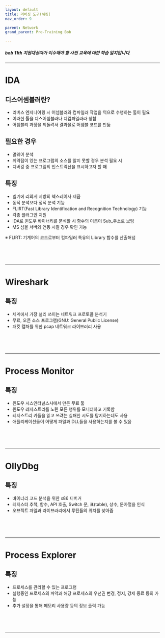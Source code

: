 ```yaml
---
layout: default
title: 리버싱 도구(해킹)
nav_order: 9

parent: Network
grand_parent: Pre-Training Bob

---
```


##### bob 11th 지원대상자가 이수해야 할 사전 교육에 대한 학습 일지입니다.

-----

# IDA
## 디스어셈블러란?
- 리버스 엔지니어링 시 어셈블러와 컴파일러 작업을 역으로 수행하는 툴이 필요
- 이러한 툴을 디스어셈블러나 디컴파일러라 칭함
- 어셈블리 과정을 되돌려서 결과물로 어셈블 코드를 만듦

## 필요한 경우
- 멀웨어 분석
- 취약점이 있는 프로그램의 소스를 알지 못할 경우 분석 필요 시
- 디버깅 중 프로그램의 인스트럭션을 표시하고자 할 때

## 특징
- 벨기에 리외게 지방의 헥스레이사 제품
- 동적 분석보다 정적 분석 기능
- FLIRT(Fast Library Identification and Recognition Technology) 기능
- 각종 플러그인 지원 
- IDA로 윈도우 바이너리를 분석할 시 함수의 이름이 Sub\_주소로 보임
- MS 심볼 서버와 연동 시킬 경우 확인 가능

※ FLIRT: 기계어의 코드로부터 컴파일러 특유의 Library 함수를 산출해냄



<br><br><br>

-----

# Wireshark
## 특징
- 세계에서 가장 널리 쓰이는 네트워크 프로토콜 분석기
- 무료, 오픈 소스 프로그램(GNU: General Public License)
- 패킷 캡처를 위한 pcap 네트워크 라이브러리 사용

<br><br><br>

-----

# Process Monitor
## 특징
- 윈도우 시스인터널스사에서 만든 무료 툴
- 윈도우 레지스트리를 노린 모든 행위를 모니터하고 기록함
- 레지스트리 키들을 읽고 쓰려는 실패한 시도를 탐지하는데도 사용
- 애플리케이션들이 어떻게 파일과 DLL들을 사용하는지를 볼 수 있음

<br><br><br>

-----

# OllyDbg
## 특징
- 바이너리 코드 분석을 위한 x86 디버거
- 레지스터 추척, 함수, API 호출, Switch 문, 표(table), 상수, 문자열을 인식
- 오브젝트 파일과 라이브러리에서 루틴들의 위치를 찾아줌

<br><br><br>

-----

# Process Explorer
## 특징
- 프로세스를 관리할 수 있는 프로그램
- 실행중인 프로세스의 파악과 해당 프로세스의 우선권 변경, 정지, 강제 종료 등의 가능
- 추가 설정을 통해 메모리 사용량 등의 정보 출력 가능

<br><br><br>

-----

